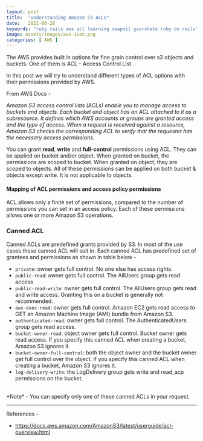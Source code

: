 ```yaml
---
layout: post
title:  "Understanding Amazon S3 ACLs"
date:   2021-06-28
keywords: "ruby rails aws acl learning swapnil gourshete ruby on rails"
image: assets/images/aws-icon.png
categories: [ AWS ]
---
```


The AWS provides built in options for fine grain control over s3 objects and buckets. One of them is ACL - Access Control List.

In this post we will try to understand different types of ACL options with their permissions provided by AWS.

From AWS Docs -

*Amazon S3 access control lists (ACLs) enable you to manage access to buckets and objects. Each bucket and object has an 
ACL attached to it as a subresource. It defines which AWS accounts or groups are granted access and the type of access. 
When a request is received against a resource, Amazon S3 checks the corresponding ACL to verify that the requester has 
the necessary access permissions.*

You can grant **read**, **write** and **full-control** permissions using ACL. They can be applied on bucket and/or object.
When granted on bucket, the permissions are scoped to bucket. When granted on object, they are scoped to objects. All of these
permissions can be applied on both bucket & objects except write. It is not applicable to objects.

<h4>Mapping of ACL permissions and access policy permissions</h4>

ACL allows only a finite set of permissions, compared to the number of permissions you can set in an access policy. Each
of these permissions allows one or more Amazon S3 operations.

<h3>Canned ACL</h3> 

Canned ACLs are predefined grants provided by S3. In most of the use cases these canned ACL will suit in. Each canned ACL
has predefined set of grantees and permissions as shown in table below -

- `private`: owner gets full control. No one else has access rights.
- `public-read`: owner gets full control. The AllUsers group gets read access
- `public-read-write`: owner gets full control. The AllUsers group gets read and write access. Granting this on a bucket is generally not recommended.
- `aws-exec-read`: owner gets full control. Amazon EC2 gets read access to GET an Amazon Machine Image &#40;AMI&#41; bundle from Amazon S3.
- `authenticated-read`: owner gets full control. The AuthenticatedUsers group gets read access.
- `bucket-owner-read`: object owner gets full control. Bucket owner gets read access. If you specify this canned ACL when creating a bucket, Amazon S3 ignores it.
- `bucket-owner-full-control`: both the object owner and the bucket owner get full control over the object. If you specify this canned ACL when creating a bucket, Amazon S3 ignores it.
- `log-delivery-write`: the LogDelivery group gets write and read_acp permissions on the bucket.

<br>
*Note* - You can specify only one of these canned ACLs in your request.

---

References -

- <a href="https://docs.aws.amazon.com/AmazonS3/latest/userguide/acl-overview.html" target='_blank'>https://docs.aws.amazon.com/AmazonS3/latest/userguide/acl-overview.html</a>
